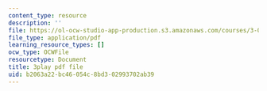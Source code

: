 ```yaml
---
content_type: resource
description: ''
file: https://ol-ocw-studio-app-production.s3.amazonaws.com/courses/3-091sc-introduction-to-solid-state-chemistry-fall-2010/b2063a22bc46054c8bd302993702ab39_c_4dDw7iLn8.pdf
file_type: application/pdf
learning_resource_types: []
ocw_type: OCWFile
resourcetype: Document
title: 3play pdf file
uid: b2063a22-bc46-054c-8bd3-02993702ab39
---
```

